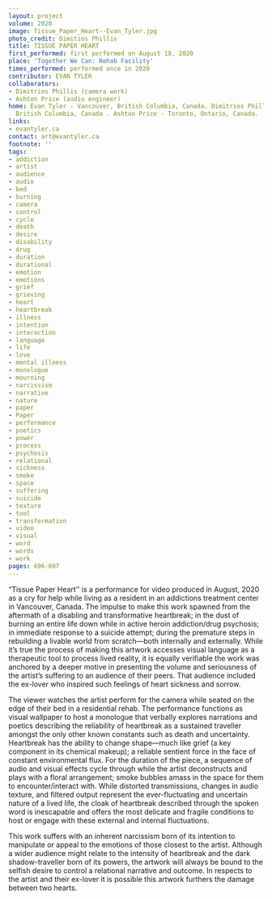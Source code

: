 ```yaml
---
layout: project
volume: 2020
image: Tissue_Paper_Heart--Evan_Tyler.jpg
photo_credit: Dimitios Phillis
title: TISSUE PAPER HEART
first_performed: first performed on August 18, 2020
place: 'Together We Can: Rehab Facility'
times_performed: performed once in 2020
contributor: EVAN TYLER
collaborators:
- Dimitrios Phillis (camera work)
- Ashton Price (audio engineer)
home: Evan Tyler - Vancouver, British Columbia, Canada. Dimitrios Phillis - Victoria,
  British Columbia, Canada . Ashton Price - Toronto, Ontario, Canada.
links:
- evantyler.ca
contact: art@evantyler.ca
footnote: ''
tags:
- addiction
- artist
- audience
- audio
- bed
- burning
- camera
- control
- cycle
- death
- desire
- disability
- drug
- duration
- durational
- emotion
- emotions
- grief
- grieving
- heart
- heartbreak
- illness
- intention
- interaction
- language
- life
- love
- mental illness
- monologue
- mourning
- narcissism
- narrative
- nature
- paper
- Paper
- performance
- poetics
- power
- process
- psychosis
- relational
- sickness
- smoke
- space
- suffering
- suicide
- texture
- tool
- transformation
- video
- visual
- word
- words
- work
pages: 696-697
---
```


“Tissue Paper Heart’’ is a performance for video produced in August, 2020 as a cry for help while living as a resident in an addictions treatment center in Vancouver, Canada. The impulse to make this work spawned from the aftermath of a disabling and transformative heartbreak; in the dust of burning an entire life down while in active heroin addiction/drug psychosis; in immediate response to a suicide attempt; during the premature steps in rebuilding a livable world from scratch—both internally and externally. While it’s true the process of making this artwork accesses visual language as a therapeutic tool to process lived reality, it is equally verifiable the work was anchored by a deeper motive in presenting the volume and seriousness of the artist’s suffering to an audience of their peers. That audience included the ex-lover who inspired such feelings of heart sickness and sorrow. 

The viewer watches the artist perform for the camera while seated on the edge of their bed in a residential rehab. The performance functions as visual wallpaper to host a monologue that verbally explores narrations and poetics describing the reliability of heartbreak as a sustained traveller amongst the only other known constants such as death and uncertainty. Heartbreak has the ability to change shape—much like grief (a key component in its chemical makeup); a reliable sentient force in the face of constant environmental flux. For the duration of the piece, a sequence of audio and visual effects cycle through while the artist deconstructs and plays with a floral arrangement; smoke bubbles amass in the space for them to encounter/interact with. While distorted transmissions, changes in audio texture, and filtered output represent the ever-fluctuating and uncertain nature of a lived life, the cloak of heartbreak described through the spoken word is inescapable and offers the most delicate and fragile conditions to host or engage with these external and internal fluctuations. 

This work suffers with an inherent narcissism born of its intention to manipulate or appeal to the emotions of those closest to the artist. Although a wider audience might relate to the intensity of heartbreak and the dark shadow-traveller born of its powers, the artwork will always be bound to the selfish desire to control a relational narrative and outcome. In respects to the artist and their ex-lover it is possible this artwork furthers the damage between two hearts.
